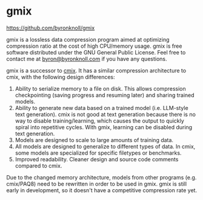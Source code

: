 # gmix
https://github.com/byronknoll/gmix

gmix is a lossless data compression program aimed at optimizing compression ratio at the cost of high CPU/memory usage. gmix is free software distributed under the GNU General Public License. Feel free to contact me at byron@byronknoll.com if you have any questions.

gmix is a successor to [cmix](https://github.com/byronknoll/cmix). It has a similar compression architecture to cmix, with the following design differences:

1. Ability to serialize memory to a file on disk. This allows compression checkpointing (saving progress and resuming later) and sharing trained models.
1. Ability to generate new data based on a trained model (i.e. LLM-style text generation). cmix is not good at text generation because there is no way to disable training/learning, which causes the output to quickly spiral into repetitive cycles. With gmix, learning can be disabled during text generation.
1. Models are designed to scale to large amounts of training data.
1. All models are designed to generalize to different types of data. In cmix, some models are specialized for specific filetypes or benchmarks.
1. Improved readability. Cleaner design and source code comments compared to cmix.

Due to the changed memory architecture, models from other programs (e.g. cmix/PAQ8) need to be rewritten in order to be used in gmix. gmix is still early in development, so it doesn't have a competitive compression rate yet.
